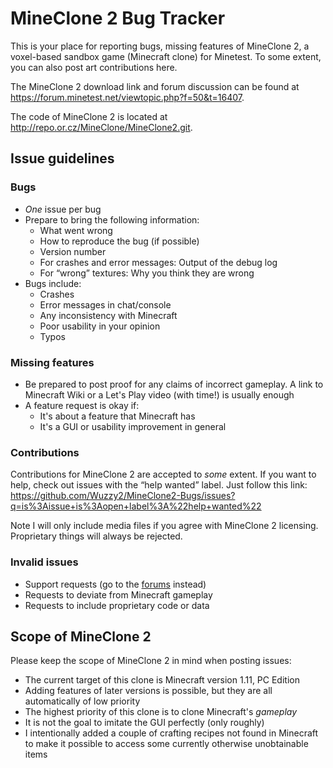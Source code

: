 # MineClone 2 Bug Tracker
This is your place for reporting bugs, missing features of MineClone 2, a voxel-based sandbox game (Minecraft clone) for Minetest.
To some extent, you can also post art contributions here.

The MineClone 2 download link and forum discussion can be found at <https://forum.minetest.net/viewtopic.php?f=50&t=16407>.

The code of MineClone 2 is located at <http://repo.or.cz/MineClone/MineClone2.git>.

## Issue guidelines
### Bugs
- *One* issue per bug
- Prepare to bring the following information:
   - What went wrong
   - How to reproduce the bug (if possible)
   - Version number
   - For crashes and error messages: Output of the debug log
   - For “wrong” textures: Why you think they are wrong
- Bugs include:
   - Crashes
   - Error messages in chat/console
   - Any inconsistency with Minecraft
   - Poor usability in your opinion
   - Typos
   
### Missing features
- Be prepared to post proof for any claims of incorrect gameplay. A link to Minecraft Wiki or a Let's Play video (with time!) is usually enough
- A feature request is okay if:
   - It's about a feature that Minecraft has
   - It's a GUI or usability improvement in general

### Contributions
Contributions for MineClone 2 are accepted to *some* extent. If you want to help, check out issues with the “help wanted” label. Just follow this link:
https://github.com/Wuzzy2/MineClone2-Bugs/issues?q=is%3Aissue+is%3Aopen+label%3A%22help+wanted%22

Note I will only include media files if you agree with MineClone 2 licensing. Proprietary things will always be rejected.

### Invalid issues
- Support requests (go to the [forums](https://forum.minetest.net/viewtopic.php?f=50&t=16407) instead)
- Requests to deviate from Minecraft gameplay
- Requests to include proprietary code or data

## Scope of MineClone 2
Please keep the scope of MineClone 2 in mind when posting issues:

- The current target of this clone is Minecraft version 1.11, PC Edition
- Adding features of later versions is possible, but they are all automatically of low priority
- The highest priority of this clone is to clone Minecraft's *gameplay*
- It is not the goal to imitate the GUI perfectly (only roughly)
- I intentionally added a couple of crafting recipes not found in Minecraft to make it possible to access some currently otherwise unobtainable items
